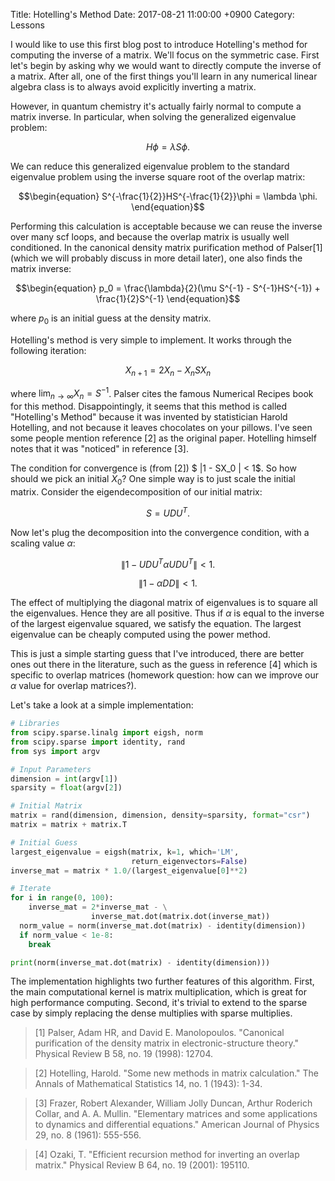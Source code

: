 Title: Hotelling's Method
Date: 2017-08-21 11:00:00 +0900
Category: Lessons

I would like to use this first blog post to introduce Hotelling's method for computing the inverse of a matrix. We'll focus on the symmetric case. First let's begin by asking why we would want to directly compute the inverse of a matrix. After all, one of the first things you'll learn in any numerical linear algebra class is to always avoid explicitly inverting a matrix.

However, in quantum chemistry it's actually fairly normal to compute a matrix inverse. In particular, when solving the generalized eigenvalue problem:

$$\begin{equation}H\phi = \lambda S \phi.\end{equation}$$

We can reduce this generalized eigenvalue problem to the standard eigenvalue problem using the inverse square root of the overlap matrix:

$$\begin{equation}
S^{-\frac{1}{2}}HS^{-\frac{1}{2}}\phi = \lambda \phi.
\end{equation}$$

Performing this calculation is acceptable because we can reuse the inverse over many scf loops, and because the overlap matrix is usually well conditioned. In the canonical density matrix purification method of Palser[1] (which we will probably discuss in more detail later), one also finds the matrix inverse:

$$\begin{equation}
p_0 = \frac{\lambda}{2}(\mu S^{-1} - S^{-1}HS^{-1}) + \frac{1}{2}S^{-1}
\end{equation}$$

where $p_0$ is an initial guess at the density matrix.

Hotelling's method is very simple to implement. It works through the following iteration:

$$\begin{equation}
X_{n+1} = 2X_{n} - X_{n}SX_{n}
\end{equation}$$

where $\lim_{n \to \infty} X_n = S^{-1}$. Palser cites the famous Numerical Recipes book for this method. Disappointingly, it seems that this method is called "Hotelling's Method" because it was invented by statistician Harold Hotelling, and not because it leaves chocolates on your pillows. I've seen some people mention reference [2] as the original paper. Hotelling himself notes that it was "noticed" in reference [3].

The condition for convergence is (from [2]) $ \|1 - SX_0 \| < 1$. So how should we pick an initial $X_0$? One simple way is to just scale the initial matrix. Consider the eigendecomposition of our initial matrix:

$$\begin{equation}
S = UDU^T.
\end{equation}$$

Now let's plug the decomposition into the convergence condition, with a scaling value $\alpha$:

$$\begin{equation}
\|1 - UDU^T\alpha UDU^T \| < 1.
\end{equation}$$

$$\begin{equation}
\|1 - \alpha DD \| < 1.
\end{equation}$$

The effect of multiplying the diagonal matrix of eigenvalues is to square all the eigenvalues. Hence they are all positive. Thus if $\alpha$ is equal to the inverse of the largest eigenvalue squared, we satisfy the equation. The largest eigenvalue can be cheaply computed using the power method.

This is just a simple starting guess that I've introduced, there are better ones out there in the literature, such as the guess in reference [4] which is specific to overlap matrices (homework question: how can we improve our $\alpha$ value for overlap matrices?).

Let's take a look at a simple implementation:
```python
# Libraries
from scipy.sparse.linalg import eigsh, norm
from scipy.sparse import identity, rand
from sys import argv

# Input Parameters
dimension = int(argv[1])
sparsity = float(argv[2])

# Initial Matrix
matrix = rand(dimension, dimension, density=sparsity, format="csr")
matrix = matrix + matrix.T

# Initial Guess
largest_eigenvalue = eigsh(matrix, k=1, which='LM',
                           return_eigenvectors=False)
inverse_mat = matrix * 1.0/(largest_eigenvalue[0]**2)

# Iterate
for i in range(0, 100):
    inverse_mat = 2*inverse_mat - \
                  inverse_mat.dot(matrix.dot(inverse_mat))
  norm_value = norm(inverse_mat.dot(matrix) - identity(dimension))
  if norm_value < 1e-8:
    break

print(norm(inverse_mat.dot(matrix) - identity(dimension)))
```

The implementation highlights two further features of this algorithm. First,
the main computational kernel is matrix multiplication, which is great for
high performance computing. Second, it's trivial to extend to the sparse case
by simply replacing the dense multiplies with sparse multiplies.

> [1] Palser, Adam HR, and David E. Manolopoulos. "Canonical purification of the
> density matrix in electronic-structure theory." Physical Review B 58, no. 19
> (1998): 12704.

> [2] Hotelling, Harold. "Some new methods in matrix calculation." The Annals
> of Mathematical Statistics 14, no. 1 (1943): 1-34.

> [3] Frazer, Robert Alexander, William Jolly Duncan, Arthur Roderich Collar,
> and A. A. Mullin. "Elementary matrices and some applications to dynamics and
> differential equations." American Journal of Physics 29, no. 8 (1961): 555-556.

> [4] Ozaki, T. "Efficient recursion method for inverting an overlap matrix."
> Physical Review B 64, no. 19 (2001): 195110.

